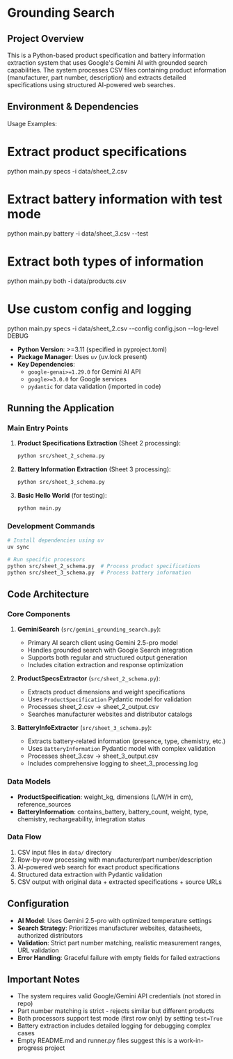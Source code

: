 # Grounding Search
## Project Overview

This is a Python-based product specification and battery information extraction system that uses Google's Gemini AI with grounded search capabilities. The system processes CSV files containing product information (manufacturer, part number, description) and extracts detailed specifications using structured AI-powered web searches.

## Environment & Dependencies
  Usage Examples:

  # Extract product specifications
  python main.py specs -i data/sheet_2.csv

  # Extract battery information with test mode
  python main.py battery -i data/sheet_3.csv --test

  # Extract both types of information
  python main.py both -i data/products.csv

  # Use custom config and logging
  python main.py specs -i data/sheet_2.csv --config config.json --log-level DEBUG
- **Python Version**: >=3.11 (specified in pyproject.toml)
- **Package Manager**: Uses `uv` (uv.lock present)
- **Key Dependencies**: 
  - `google-genai>=1.29.0` for Gemini AI API
  - `google>=3.0.0` for Google services
  - `pydantic` for data validation (imported in code)

## Running the Application

### Main Entry Points

1. **Product Specifications Extraction** (Sheet 2 processing):
   ```bash
   python src/sheet_2_schema.py
   ```

2. **Battery Information Extraction** (Sheet 3 processing):
   ```bash
   python src/sheet_3_schema.py
   ```

3. **Basic Hello World** (for testing):
   ```bash
   python main.py
   ```

### Development Commands

```bash
# Install dependencies using uv
uv sync

# Run specific processors
python src/sheet_2_schema.py  # Process product specifications
python src/sheet_3_schema.py  # Process battery information
```

## Code Architecture

### Core Components

1. **GeminiSearch** (`src/gemini_grounding_search.py`):
   - Primary AI search client using Gemini 2.5-pro model
   - Handles grounded search with Google Search integration
   - Supports both regular and structured output generation
   - Includes citation extraction and response optimization

2. **ProductSpecsExtractor** (`src/sheet_2_schema.py`):
   - Extracts product dimensions and weight specifications
   - Uses `ProductSpecification` Pydantic model for validation
   - Processes sheet_2.csv → sheet_2_output.csv
   - Searches manufacturer websites and distributor catalogs

3. **BatteryInfoExtractor** (`src/sheet_3_schema.py`):
   - Extracts battery-related information (presence, type, chemistry, etc.)
   - Uses `BatteryInformation` Pydantic model with complex validation
   - Processes sheet_3.csv → sheet_3_output.csv
   - Includes comprehensive logging to sheet_3_processing.log

### Data Models

- **ProductSpecification**: weight_kg, dimensions (L/W/H in cm), reference_sources
- **BatteryInformation**: contains_battery, battery_count, weight, type, chemistry, rechargeability, integration status

### Data Flow

1. CSV input files in `data/` directory
2. Row-by-row processing with manufacturer/part number/description
3. AI-powered web search for exact product specifications  
4. Structured data extraction with Pydantic validation
5. CSV output with original data + extracted specifications + source URLs

## Configuration

- **AI Model**: Uses Gemini 2.5-pro with optimized temperature settings
- **Search Strategy**: Prioritizes manufacturer websites, datasheets, authorized distributors
- **Validation**: Strict part number matching, realistic measurement ranges, URL validation
- **Error Handling**: Graceful failure with empty fields for failed extractions

## Important Notes

- The system requires valid Google/Gemini API credentials (not stored in repo)
- Part number matching is strict - rejects similar but different products
- Both processors support test mode (first row only) by setting `test=True`
- Battery extraction includes detailed logging for debugging complex cases
- Empty README.md and runner.py files suggest this is a work-in-progress project
